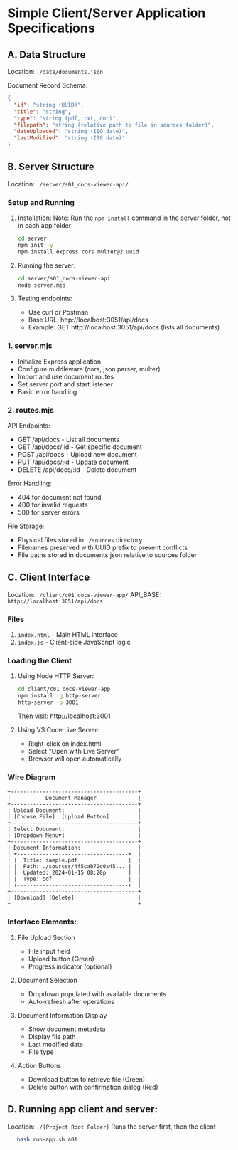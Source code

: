 # Simple Client/Server Application Specifications

## A. Data Structure
Location: `./data/documents.json`

Document Record Schema:
```json
{
  "id": "string (UUID)",
  "title": "string",
  "type": "string (pdf, txt, doc)",
  "filepath": "string (relative path to file in sources folder)",
  "dateUploaded": "string (ISO date)",
  "lastModified": "string (ISO date)"
}
```

## B. Server Structure
Location: `./server/s01_docs-viewer-api/`

### Setup and Running
1. Installation:
Note: Run the `npm install` command in the server folder, not in each app folder  
   ```bash
   cd server
   npm init -y
   npm install express cors multer@2 uuid
   ```

2. Running the server:
   ```bash
   cd server/s01_docs-viewer-api
   node server.mjs
   ```

3. Testing endpoints:
   - Use curl or Postman
   - Base URL: http://localhost:3051/api/docs
   - Example: GET http://localhost:3051/api/docs (lists all documents)

### 1. server.mjs
- Initialize Express application
- Configure middleware (cors, json parser, multer)
- Import and use document routes
- Set server port and start listener
- Basic error handling

### 2. routes.mjs
API Endpoints:
- GET /api/docs - List all documents
- GET /api/docs/:id - Get specific document
- POST /api/docs - Upload new document
- PUT /api/docs/:id - Update document
- DELETE /api/docs/:id - Delete document

Error Handling:
- 404 for document not found
- 400 for invalid requests
- 500 for server errors

File Storage:
- Physical files stored in `./sources` directory
- Filenames preserved with UUID prefix to prevent conflicts
- File paths stored in documents.json relative to sources folder

## C. Client Interface
Location: `./client/c01_docs-viewer-app/`
API_BASE: `http://localhost:3051/api/docs`

### Files
1. `index.html` - Main HTML interface
2. `index.js` - Client-side JavaScript logic

### Loading the Client
1. Using Node HTTP Server:
   ```bash
   cd client/c01_docs-viewer-app
   npm install -g http-server
   http-server -p 3001
   ```
   Then visit: http://localhost:3001

2. Using VS Code Live Server:
   - Right-click on index.html
   - Select "Open with Live Server"
   - Browser will open automatically

### Wire Diagram

```ascii
+----------------------------------------+
|           Document Manager             |
+----------------------------------------+
| Upload Document:                       |
| [Choose File]  [Upload Button]         |
+----------------------------------------+
| Select Document:                       |
| [Dropdown Menu▼]                       |
+----------------------------------------+
| Document Information:                  |
| +-----------------------------------+  |
| |  Title: sample.pdf                |  |
| |  Path: ./sources/4f5cab72d0s45... |  |
| |  Updated: 2024-01-15 08:20p       |  |
| |  Type: pdf                        |  |
| +-----------------------------------+  |
+----------------------------------------+
| [Download] [Delete]                    |
+----------------------------------------+
```

### Interface Elements:
1. File Upload Section
   - File input field
   - Upload button (Green)
   - Progress indicator (optional)

2. Document Selection
   - Dropdown populated with available documents
   - Auto-refresh after operations

3. Document Information Display
   - Show document metadata
   - Display file path
   - Last modified date
   - File type

4. Action Buttons
   - Download button to retrieve file (Green)
   - Delete button with confirmation dialog (Red)

## D. Running app client and server:
Location: `./{Project Root Folder}`
Runs the server first, then the client 
```bash
   bash run-app.sh a01
```
